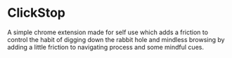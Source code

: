 # ClickStop

A simple chrome extension made for self use which adds a friction to control the habit of digging down the rabbit hole and mindless browsing by adding a little friction to navigating process and some mindful cues.

